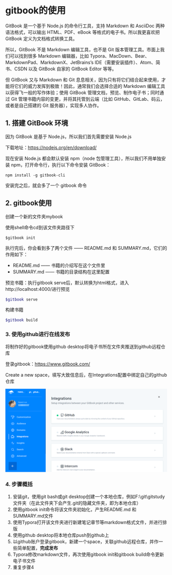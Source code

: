 # gitbook的使用

GitBook 是一个基于 Node.js 的命令行工具，支持 Markdown 和 AsciiDoc 两种语法格式，可以输出 HTML、PDF、eBook 等格式的电子书。所以我更喜欢把 GitBook 定义为文档格式转换工具。

所以，GitBook 不是 Markdown 编辑工具，也不是 Git 版本管理工具。市面上我们可以找到很多 Markdown 编辑器，比如 Typora、MacDown、Bear、MarkdownPad、MarkdownX、JetBrains’s IDE（需要安装插件）、Atom、简书、CSDN 以及 GitBook 自家的 GitBook Editor 等等。

但 GitBook 又与 Markdown 和 Git 息息相关，因为只有将它们结合起来使用，才能将它们的威力发挥到极致！因此，通常我们会选择合适的 Markdown 编辑工具以获得飞一般的写作体验；使用 GitBook 管理文档，预览、制作电子书；同时通过 Git 管理书籍内容的变更，并将其托管到云端（比如 GitHub、GitLab、码云，或者是自己搭建的 Git 服务器），实现多人协作。

## 1. 搭建 GitBook 环境

因为 GitBook 是基于 Node.js，所以我们首先需要安装 Node.js

下载地址：https://nodejs.org/en/download/

现在安装 Node.js 都会默认安装 npm（node 包管理工具），所以我们不用单独安装 npm，打开命令行，执行以下命令安装 GitBook：

```shell
npm install -g gitbook-cli
```

安装完之后，就会多了一个 gitbook 命令

## 2. gitbook使用

创建一个新的文件夹mybook

使用shell命令cd到该文件夹路径下

```shell
$gitbook init
```

执行完后，你会看到多了两个文件 —— README.md 和 SUMMARY.md，它们的作用如下：

- README.md —— 书籍的介绍写在这个文件里
- SUMMARY.md —— 书籍的目录结构在这里配置

预览书籍：执行gitbook serve后，默认转换为html格式，进入http://localhost:4000/进行预览

```bash
$gitbook serve
```

构建书籍

```bash
$gitbook build
```

### 3. 使用github进行在线发布

将制作好的gitbook使用github desktop将电子书所在文件夹推送到github远程仓库

登录gitbook：https://www.gitbook.com/

Create a new space，填写大致信息后，在Integrations配置中绑定自己的github仓库

![1541163409604](assets/1541163409604.png)

### 4. 步骤概括

1. 安装git，使用git bash或git desktop创建一个本地仓库，例如F:\git\gitstudy文件夹（在此文件夹下会产生.git的隐藏文件夹，即为本地仓库）
2. 使用gitbook init命令将该文件夹初始化，产生README.md 和 SUMMARY.md文件
3. 使用Typora打开该文件夹进行新建笔记章节等markdown格式文件，并进行排版
4. 使用github desktop将本地仓库push到github上
5. 以github账户登录gitbook，新建一个space，关联github远程仓库，并作一些简单配置，**完成发布**
6. Typora修改markdown文件，再次使用gitbook init和gitbook build命令更新电子书文件
7. 重复步骤4

